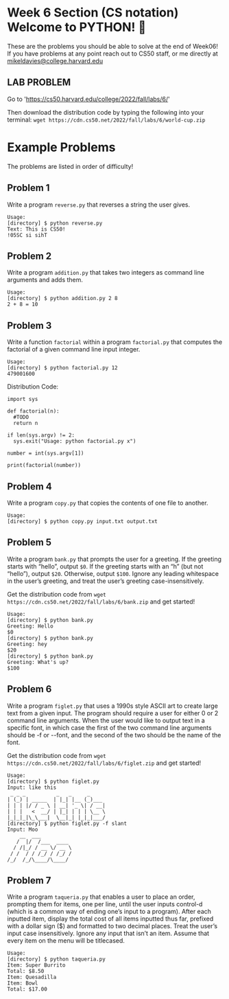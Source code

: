 # Week 6 Section (CS notation) Welcome to PYTHON! 🐍

These are the problems you should be able to solve at the end of Week06! If you have problems at any point reach out to CS50 staff, 
or me directly at mikeldavies@college.harvard.edu


## **LAB PROBLEM**

Go to 'https://cs50.harvard.edu/college/2022/fall/labs/6/'

Then download the distribution code by typing the following into your terminal: `wget https://cdn.cs50.net/2022/fall/labs/6/world-cup.zip`


# Example Problems
The problems are listed in order of difficulty!


## **Problem 1**

Write a program  `reverse.py` that reverses a string the user gives.

```
Usage:
[directory] $ python reverse.py
Text: This is CS50!
!05SC si sihT
```


## **Problem 2**

Write a program `addition.py` that takes two integers as command line arguments and adds them.

```
Usage:
[directory] $ python addition.py 2 8
2 + 8 = 10
```


## **Problem 3**

Write a function `factorial` within a program `factorial.py` that computes the factorial of a given command line input integer.

```
Usage:
[directory] $ python factorial.py 12
479001600
```

Distribution Code:
```
import sys

def factorial(n):
  #TODO
  return n

if len(sys.argv) != 2:
  sys.exit("Usage: python factorial.py x")

number = int(sys.argv[1])

print(factorial(number))
```


## **Problem 4**

Write a program `copy.py` that copies the contents of one file to another.

```
Usage:
[directory] $ python copy.py input.txt output.txt
```


## **Problem 5**

Write a program `bank.py` that prompts the user for a greeting. If the greeting starts with “hello”, output `$0`. If the greeting starts with an “h” (but not “hello”), output `$20`. Otherwise, output `$100`. Ignore any leading whitespace in the user’s greeting, and treat the user’s greeting case-insensitively.

Get the distribution code from `wget https://cdn.cs50.net/2022/fall/labs/6/bank.zip` and get started!

```
Usage:
[directory] $ python bank.py
Greeting: Hello
$0
[directory] $ python bank.py
Greeting: hey
$20
[directory] $ python bank.py
Greeting: What's up?
$100
```

## **Problem 6**

Write a program `figlet.py` that uses a 1990s style ASCII art to create large text from a given input. The program should require a user for either 0 or 2 command line arguments. When the user would like to output text in a specific font, in which case the first of the two command line arguments should be -f or --font, and the second of the two should be the name of the font.

Get the distribution code from `wget https://cdn.cs50.net/2022/fall/labs/6/figlet.zip` and get started!


```
Usage:
[directory] $ python figlet.py
Input: like this
 _ _ _          _   _     _     
| (_) | _____  | |_| |__ (_)___ 
| | | |/ / _ \ | __| '_ \| / __|
| | |   <  __/ | |_| | | | \__ \
|_|_|_|\_\___|  \__|_| |_|_|___/
[directory] $ python figlet.py -f slant
Input: Moo
    __  ___          
   /  |/  /___  ____ 
  / /|_/ / __ \/ __ \
 / /  / / /_/ / /_/ /
/_/  /_/\____/\____/ 
```


## **Problem 7**

Write a program `taqueria.py` that enables a user to place an order, prompting them for items, one per line, until the user inputs control-d (which is a common way of ending one’s input to a program). After each inputted item, display the total cost of all items inputted thus far, prefixed with a dollar sign ($) and formatted to two decimal places. Treat the user’s input case insensitively. Ignore any input that isn’t an item. Assume that every item on the menu will be titlecased.

```
Usage:
[directory] $ python taqueria.py
Item: Super Burrito
Total: $8.50
Item: Quesadilla
Item: Bowl
Total: $17.00
```
